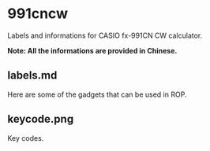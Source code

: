 # 991cncw
Labels and informations for CASIO fx-991CN CW calculator.

**Note: All the informations are provided in Chinese.**

## labels.md
Here are some of the gadgets that can be used in ROP.

## keycode.png
Key codes.
